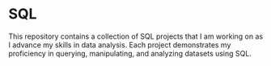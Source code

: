 # SQL
This repository contains a collection of SQL projects that I am working on as I advance my skills in data analysis. Each project demonstrates my proficiency in querying, manipulating, and analyzing datasets using SQL.
